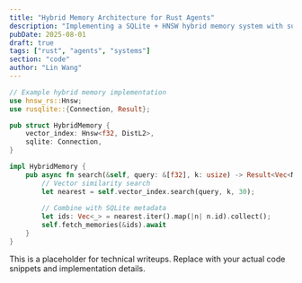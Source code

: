 ```yaml
---
title: "Hybrid Memory Architecture for Rust Agents"
description: "Implementing a SQLite + HNSW hybrid memory system with sub-100ms retrieval for agent orchestration"
pubDate: 2025-08-01
draft: true
tags: ["rust", "agents", "systems"]
section: "code"
author: "Lin Wang"
---
```


```rust
// Example hybrid memory implementation
use hnsw_rs::Hnsw;
use rusqlite::{Connection, Result};

pub struct HybridMemory {
    vector_index: Hnsw<f32, DistL2>,
    sqlite: Connection,
}

impl HybridMemory {
    pub async fn search(&self, query: &[f32], k: usize) -> Result<Vec<Memory>> {
        // Vector similarity search
        let nearest = self.vector_index.search(query, k, 30);
        
        // Combine with SQLite metadata
        let ids: Vec<_> = nearest.iter().map(|n| n.id).collect();
        self.fetch_memories(&ids).await
    }
}
```

This is a placeholder for technical writeups. Replace with your actual code snippets and implementation details.